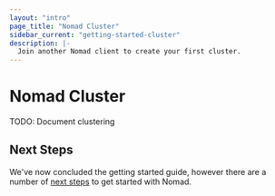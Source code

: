 ```yaml
---
layout: "intro"
page_title: "Nomad Cluster"
sidebar_current: "getting-started-cluster"
description: |-
  Join another Nomad client to create your first cluster.
---
```


# Nomad Cluster

TODO: Document clustering

## Next Steps

We've now concluded the getting started guide, however there are a number
of [next steps](next-steps.html) to get started with Nomad.

